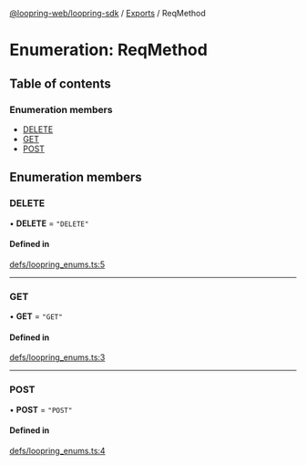 [@loopring-web/loopring-sdk](../README.md) / [Exports](../modules.md) / ReqMethod

# Enumeration: ReqMethod

## Table of contents

### Enumeration members

- [DELETE](ReqMethod.md#delete)
- [GET](ReqMethod.md#get)
- [POST](ReqMethod.md#post)

## Enumeration members

### DELETE

• **DELETE** = `"DELETE"`

#### Defined in

[defs/loopring_enums.ts:5](https://github.com/Loopring/loopring_sdk/blob/31d2a2e/src/defs/loopring_enums.ts#L5)

___

### GET

• **GET** = `"GET"`

#### Defined in

[defs/loopring_enums.ts:3](https://github.com/Loopring/loopring_sdk/blob/31d2a2e/src/defs/loopring_enums.ts#L3)

___

### POST

• **POST** = `"POST"`

#### Defined in

[defs/loopring_enums.ts:4](https://github.com/Loopring/loopring_sdk/blob/31d2a2e/src/defs/loopring_enums.ts#L4)
